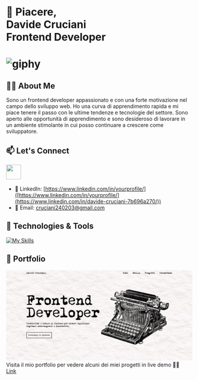 <h1 style="font-weight: bold;">👋 Piacere,<br/>
Davide Cruciani<br/>
Frontend Developer<h1/>

![giphy](https://github.com/DavideCruciani/davidecruciani/assets/110397892/03a40b2b-f63a-4ebc-97d7-38f04473a4f2)

## 🧍‍♂️ About Me

Sono un frontend developer appassionato e con una forte motivazione nel campo dello sviluppo web. Ho una curva di apprendimento rapida e mi piace tenere il passo con le ultime tendenze e tecnologie del settore. Sono aperto alle opportunità di apprendimento e sono desideroso di lavorare in un ambiente stimolante in cui posso continuare a crescere come sviluppatore.

## 📫 Let's Connect

<a href="https://www.linkedin.com/in/davide-cruciani-7b696a270/"><img src="https://www.vectorlogo.zone/logos/linkedin/linkedin-icon.svg" width="40" height="40"/></a>
- 📱 LinkedIn: [https://www.linkedin.com/in/yourprofile/]([https://www.linkedin.com/in/yourprofile/](https://www.linkedin.com/in/davide-cruciani-7b696a270/))
- 📧 Email: [cruciani240203@gmail.com](mailto:cruciani240203@gmail.com)

## 🔧 Technologies & Tools

[![My Skills](https://skillicons.dev/icons?i=js,html,css,react,typescript,tailwind,git)](https://skillicons.dev)

## 🎨 Portfolio

![Project 1](/new-portfolio.png)
Visita il mio portfolio per vedere alcuni dei miei progetti in live demo 👨‍💻 <br/>
<a href="https://portfolio-davidecruciani.netlify.app/">Link<a/>


